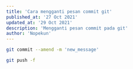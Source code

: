 ```yaml
---
title: 'Cara mengganti pesan commit git'
published_at: '27 Oct 2021'
updated_at: '29 Oct 2021'
description: 'Mengganti pesan commit pada git'
author: 'Nopekun'
---
```


```bash
git commit --amend -m 'new_message'

git push -f
```
